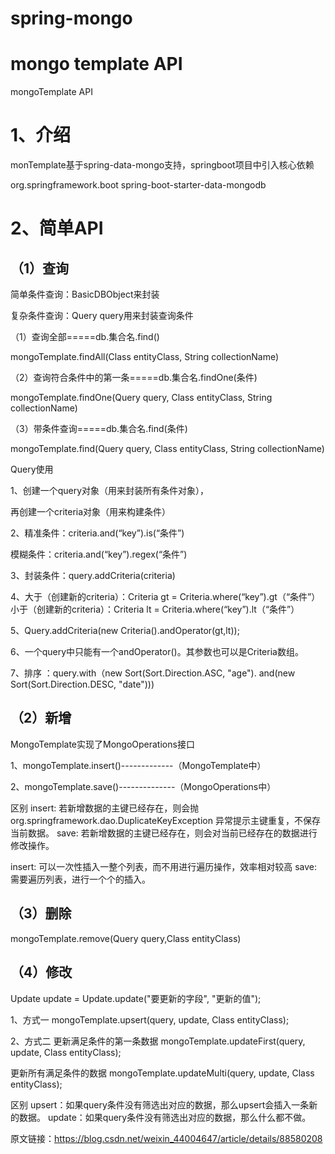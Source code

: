 # spring-mongo

# mongo template API

mongoTemplate API

# 1、介绍
​​​​​​monTemplate基于​spring-data-mongo支持，springboot项目中引入核心依赖

<!--mongo-->
<dependency>
    <groupId>org.springframework.boot</groupId>
    <artifactId>spring-boot-starter-data-mongodb</artifactId>
</dependency>

# 2、简单API
## （1）查询
简单条件查询：BasicDBObject来封装

复杂条件查询：Query query用来封装查询条件

（1）查询全部=====db.集合名.find()

mongoTemplate.findAll(Class<T> entityClass, String collectionName) 

（2）查询符合条件中的第一条=====db.集合名.findOne(条件)

mongoTemplate.findOne(Query query, Class<T> entityClass, String collectionName)

（3）带条件查询=====db.集合名.find(条件)

mongoTemplate.find(Query query, Class<T> entityClass, String collectionName)

Query使用

1、创建一个query对象（用来封装所有条件对象），

   再创建一个criteria对象（用来构建条件）

2、精准条件：criteria.and(“key”).is(“条件”)

   模糊条件：criteria.and(“key”).regex(“条件”)

3、封装条件：query.addCriteria(criteria)

4、大于（创建新的criteria）：Criteria gt = Criteria.where(“key”).gt（“条件”）
   小于（创建新的criteria）：Criteria lt = Criteria.where(“key”).lt（“条件”）

5、Query.addCriteria(new Criteria().andOperator(gt,lt));

6、一个query中只能有一个andOperator()。其参数也可以是Criteria数组。

7、排序  ：query.with（new Sort(Sort.Direction.ASC, "age"). and(new Sort(Sort.Direction.DESC, "date")))

## （2）新增
MongoTemplate实现了MongoOperations接口

1、mongoTemplate.insert()-------------（MongoTemplate中）

2、mongoTemplate.save()--------------（MongoOperations中）

区别
insert: 若新增数据的主键已经存在，则会抛 org.springframework.dao.DuplicateKeyException 异常提示主键重复，不保存当前数据。
save: 若新增数据的主键已经存在，则会对当前已经存在的数据进行修改操作。

insert: 可以一次性插入一整个列表，而不用进行遍历操作，效率相对较高
save: 需要遍历列表，进行一个个的插入。

## （3）删除
mongoTemplate.remove(Query query,Class<T> entityClass)

## （4）修改
Update update = Update.update("要更新的字段", "更新的值");

1、方式一
mongoTemplate.upsert(query, update, Class<T> entityClass);

2、方式二
更新满足条件的第一条数据
mongoTemplate.updateFirst(query, update, Class<T> entityClass);

更新所有满足条件的数据
mongoTemplate.updateMulti(query, update, Class<T> entityClass);

区别
upsert：如果query条件没有筛选出对应的数据，那么upsert会插入一条新的数据。
update：如果query条件没有筛选出对应的数据，那么什么都不做。

原文链接：https://blog.csdn.net/weixin_44004647/article/details/88580208
